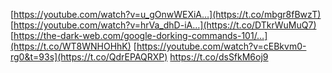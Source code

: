 [https://youtube.com/watch?v=u_gOnwWEXiA…](https://t.co/mbgr8fBwzT) [https://youtube.com/watch?v=hrVa_dhD-iA…](https://t.co/DTkrWuMuQ7) [https://the-dark-web.com/google-dorking-commands-101/…](https://t.co/WT8WNHOHhK) [https://youtube.com/watch?v=cEBkvm0-rg0&t=93s](https://t.co/QdrEPAQRXP)
https://t.co/dsSfkM6oj9
